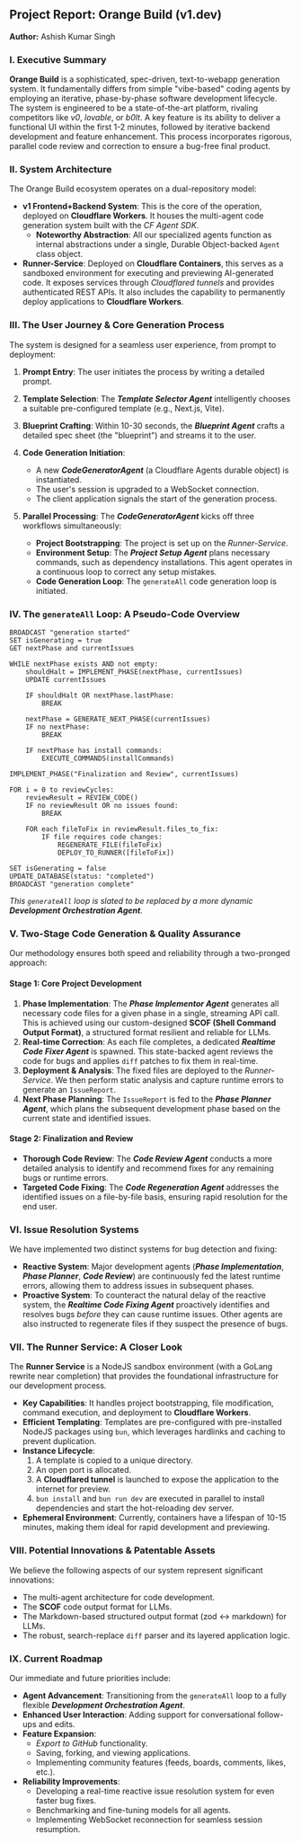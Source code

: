 ## Project Report: Orange Build (v1.dev)

**Author:** Ashish Kumar Singh

### I. Executive Summary

**Orange Build** is a sophisticated, spec-driven, text-to-webapp generation system. It fundamentally differs from simple "vibe-based" coding agents by employing an iterative, phase-by-phase software development lifecycle. The system is engineered to be a state-of-the-art platform, rivaling competitors like *v0*, *lovable*, or *b0lt*. A key feature is its ability to deliver a functional UI within the first 1-2 minutes, followed by iterative backend development and feature enhancement. This process incorporates rigorous, parallel code review and correction to ensure a bug-free final product.

### II. System Architecture

The Orange Build ecosystem operates on a dual-repository model:

  * **v1 Frontend+Backend System**: This is the core of the operation, deployed on **Cloudflare Workers**. It houses the multi-agent code generation system built with the *CF Agent SDK*.
      * **Noteworthy Abstraction**: All our specialized agents function as internal abstractions under a single, Durable Object-backed `Agent` class object.
  * **Runner-Service**: Deployed on **Cloudflare Containers**, this serves as a sandboxed environment for executing and previewing AI-generated code. It exposes services through *Cloudflared tunnels* and provides authenticated REST APIs. It also includes the capability to permanently deploy applications to **Cloudflare Workers**.

### III. The User Journey & Core Generation Process

The system is designed for a seamless user experience, from prompt to deployment:

1.  **Prompt Entry**: The user initiates the process by writing a detailed prompt.

2.  **Template Selection**: The ***Template Selector Agent*** intelligently chooses a suitable pre-configured template (e.g., Next.js, Vite).

3.  **Blueprint Crafting**: Within 10-30 seconds, the ***Blueprint Agent*** crafts a detailed spec sheet (the "blueprint") and streams it to the user.

4.  **Code Generation Initiation**:

      * A new ***CodeGeneratorAgent*** (a Cloudflare Agents durable object) is instantiated.
      * The user's session is upgraded to a WebSocket connection.
      * The client application signals the start of the generation process.

5.  **Parallel Processing**: The ***CodeGeneratorAgent*** kicks off three workflows simultaneously:

      * **Project Bootstrapping**: The project is set up on the *Runner-Service*.
      * **Environment Setup**: The ***Project Setup Agent*** plans necessary commands, such as dependency installations. This agent operates in a continuous loop to correct any setup mistakes.
      * **Code Generation Loop**: The `generateAll` code generation loop is initiated.

### IV. The `generateAll` Loop: A Pseudo-Code Overview

```plaintext
BROADCAST "generation started"
SET isGenerating = true
GET nextPhase and currentIssues

WHILE nextPhase exists AND not empty:
    shouldHalt = IMPLEMENT_PHASE(nextPhase, currentIssues)
    UPDATE currentIssues

    IF shouldHalt OR nextPhase.lastPhase:
        BREAK

    nextPhase = GENERATE_NEXT_PHASE(currentIssues)
    IF no nextPhase:
        BREAK

    IF nextPhase has install commands:
        EXECUTE_COMMANDS(installCommands)

IMPLEMENT_PHASE("Finalization and Review", currentIssues)

FOR i = 0 to reviewCycles:
    reviewResult = REVIEW_CODE()
    IF no reviewResult OR no issues found:
        BREAK

    FOR each fileToFix in reviewResult.files_to_fix:
        IF file requires code changes:
            REGENERATE_FILE(fileToFix)
            DEPLOY_TO_RUNNER([fileToFix])

SET isGenerating = false
UPDATE_DATABASE(status: "completed")
BROADCAST "generation complete"
```



*This `generateAll` loop is slated to be replaced by a more dynamic ***Development Orchestration Agent***.*

### V. Two-Stage Code Generation & Quality Assurance

Our methodology ensures both speed and reliability through a two-pronged approach:

#### Stage 1: Core Project Development

1.  **Phase Implementation**: The ***Phase Implementor Agent*** generates all necessary code files for a given phase in a single, streaming API call. This is achieved using our custom-designed **SCOF (Shell Command Output Format)**, a structured format resilient and reliable for LLMs.
2.  **Real-time Correction**: As each file completes, a dedicated ***Realtime Code Fixer Agent*** is spawned. This state-backed agent reviews the code for bugs and applies `diff` patches to fix them in real-time.
3.  **Deployment & Analysis**: The fixed files are deployed to the *Runner-Service*. We then perform static analysis and capture runtime errors to generate an `IssueReport`.
4.  **Next Phase Planning**: The `IssueReport` is fed to the ***Phase Planner Agent***, which plans the subsequent development phase based on the current state and identified issues.

#### Stage 2: Finalization and Review

  * **Thorough Code Review**: The ***Code Review Agent*** conducts a more detailed analysis to identify and recommend fixes for any remaining bugs or runtime errors.
  * **Targeted Code Fixing**: The ***Code Regeneration Agent*** addresses the identified issues on a file-by-file basis, ensuring rapid resolution for the end user.

### VI. Issue Resolution Systems

We have implemented two distinct systems for bug detection and fixing:

  * **Reactive System**: Major development agents (***Phase Implementation***, ***Phase Planner***, ***Code Review***) are continuously fed the latest runtime errors, allowing them to address issues in subsequent phases.
  * **Proactive System**: To counteract the natural delay of the reactive system, the ***Realtime Code Fixing Agent*** proactively identifies and resolves bugs *before* they can cause runtime issues. Other agents are also instructed to regenerate files if they suspect the presence of bugs.

### VII. The Runner Service: A Closer Look

The **Runner Service** is a NodeJS sandbox environment (with a GoLang rewrite near completion) that provides the foundational infrastructure for our development process.

  * **Key Capabilities**: It handles project bootstrapping, file modification, command execution, and deployment to **Cloudflare Workers**.
  * **Efficient Templating**: Templates are pre-configured with pre-installed NodeJS packages using `bun`, which leverages hardlinks and caching to prevent duplication.
  * **Instance Lifecycle**:
    1.  A template is copied to a unique directory.
    2.  An open port is allocated.
    3.  A **Cloudflared tunnel** is launched to expose the application to the internet for preview.
    4.  `bun install` and `bun run dev` are executed in parallel to install dependencies and start the hot-reloading dev server.
  * **Ephemeral Environment**: Currently, containers have a lifespan of 10-15 minutes, making them ideal for rapid development and previewing.

### VIII. Potential Innovations & Patentable Assets

We believe the following aspects of our system represent significant innovations:

  * The multi-agent architecture for code development.
  * The **SCOF** code output format for LLMs.
  * The Markdown-based structured output format (zod \<-\> markdown) for LLMs.
  * The robust, search-replace `diff` parser and its layered application logic.

### IX. Current Roadmap

Our immediate and future priorities include:

  * **Agent Advancement**: Transitioning from the `generateAll` loop to a fully flexible ***Development Orchestration Agent***.
  * **Enhanced User Interaction**: Adding support for conversational follow-ups and edits.
  * **Feature Expansion**:
      * *Export to GitHub* functionality.
      * Saving, forking, and viewing applications.
      * Implementing community features (feeds, boards, comments, likes, etc.).
  * **Reliability Improvements**:
      * Developing a real-time reactive issue resolution system for even faster bug fixes.
      * Benchmarking and fine-tuning models for all agents.
      * Implementing WebSocket reconnection for seamless session resumption.